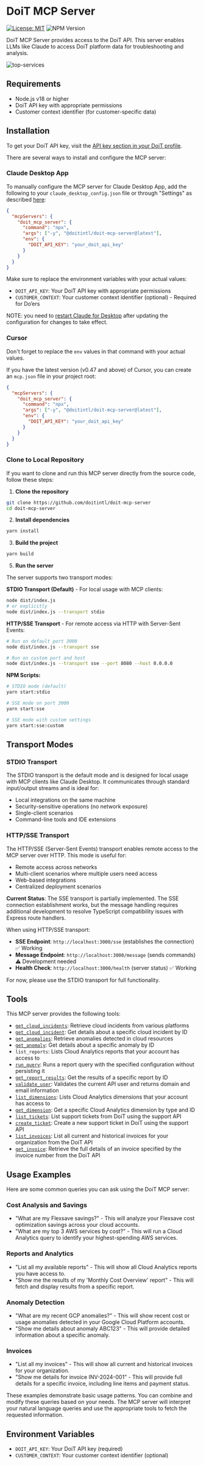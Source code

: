 # DoiT MCP Server

[![License: MIT](https://img.shields.io/badge/License-MIT-yellow.svg)](https://opensource.org/licenses/MIT) ![NPM Version](https://img.shields.io/npm/v/%40doitintl%2Fdoit-mcp-server?registry_uri=https%3A%2F%2Fregistry.npmjs.com%2F%40doitintl%2Fdoit-mcp-server)

DoiT MCP Server provides access to the DoiT API. This server enables LLMs like Claude to access DoiT platform data for troubleshooting and analysis.

![top-services](https://github.com/user-attachments/assets/749dd237-3021-439d-b447-64605393389d)

## Requirements

- Node.js v18 or higher
- DoiT API key with appropriate permissions
- Customer context identifier (for customer-specific data)

## Installation

To get your DoiT API key, visit the [API key section in your DoiT profile](https://help.doit.com/docs/general/profile#api-key).

There are several ways to install and configure the MCP server:

### Claude Desktop App

To manually configure the MCP server for Claude Desktop App, add the following to your `claude_desktop_config.json` file or through "Settings" as described [here](https://modelcontextprotocol.io/quickstart/user#2-add-the-filesystem-mcp-server):

```json
{
  "mcpServers": {
    "doit_mcp_server": {
      "command": "npx",
      "args": ["-y", "@doitintl/doit-mcp-server@latest"],
      "env": {
        "DOIT_API_KEY": "your_doit_api_key"
      }
    }
  }
}
```

Make sure to replace the environment variables with your actual values:

- `DOIT_API_KEY`: Your DoiT API key with appropriate permissions
- `CUSTOMER_CONTEXT`: Your customer context identifier (optional) - Required for Do’ers

NOTE: you need to [restart Claude for Desktop](https://modelcontextprotocol.io/quickstart/user#3-restart-claude) after updating the configuration for changes to take effect.

### Cursor

Don't forget to replace the `env` values in that command with your actual values.

If you have the latest version (v0.47 and above) of Cursor, you can create an `mcp.json` file in your project root:

```json
{
  "mcpServers": {
    "doit_mcp_server": {
      "command": "npx",
      "args": ["-y", "@doitintl/doit-mcp-server@latest"],
      "env": {
        "DOIT_API_KEY": "your_doit_api_key"
      }
    }
  }
}
```

### Clone to Local Repository

If you want to clone and run this MCP server directly from the source code, follow these steps:

1. **Clone the repository**

```bash
git clone https://github.com/doitintl/doit-mcp-server
cd doit-mcp-server
```

2. **Install dependencies**

```bash
yarn install
```

3. **Build the project**

```bash
yarn build
```

5. **Run the server**

The server supports two transport modes:

**STDIO Transport (Default)** - For local usage with MCP clients:

```bash
node dist/index.js
# or explicitly
node dist/index.js --transport stdio
```

**HTTP/SSE Transport** - For remote access via HTTP with Server-Sent Events:

```bash
# Run on default port 3000
node dist/index.js --transport sse

# Run on custom port and host
node dist/index.js --transport sse --port 8080 --host 0.0.0.0
```

**NPM Scripts:**

```bash
# STDIO mode (default)
yarn start:stdio

# SSE mode on port 3000
yarn start:sse

# SSE mode with custom settings
yarn start:sse:custom
```

## Transport Modes

### STDIO Transport

The STDIO transport is the default mode and is designed for local usage with MCP clients like Claude Desktop. It communicates through standard input/output streams and is ideal for:

- Local integrations on the same machine
- Security-sensitive operations (no network exposure)
- Single-client scenarios
- Command-line tools and IDE extensions

### HTTP/SSE Transport

The HTTP/SSE (Server-Sent Events) transport enables remote access to the MCP server over HTTP. This mode is useful for:

- Remote access across networks
- Multi-client scenarios where multiple users need access
- Web-based integrations
- Centralized deployment scenarios

**Current Status**: The SSE transport is partially implemented. The SSE connection establishment works, but the message handling requires additional development to resolve TypeScript compatibility issues with Express route handlers.

When using HTTP/SSE transport:

- **SSE Endpoint**: `http://localhost:3000/sse` (establishes the connection) ✅ Working
- **Message Endpoint**: `http://localhost:3000/message` (sends commands) ⚠️ Development needed
- **Health Check**: `http://localhost:3000/health` (server status) ✅ Working

For now, please use the STDIO transport for full functionality.

## Tools

This MCP server provides the following tools:

- [`get_cloud_incidents`](https://developer.doit.com/reference/listknownissues): Retrieve cloud incidents from various platforms
- [`get_cloud_incident`](https://developer.doit.com/reference/getknownissue): Get details about a specific cloud incident by ID
- [`get_anomalies`](https://developer.doit.com/reference/listanomalies): Retrieve anomalies detected in cloud resources
- [`get_anomaly`](https://developer.doit.com/reference/getanomaly): Get details about a specific anomaly by ID
- `list_reports`: Lists Cloud Analytics reports that your account has access to
- [`run_query`](https://developer.doit.com/reference/query): Runs a report query with the specified configuration without persisting it
- [`get_report_results`](https://developer.doit.com/reference/getreport): Get the results of a specific report by ID
- [`validate_user`](https://developer.doit.com/reference/validate): Validates the current API user and returns domain and email information
- [`list_dimensions`](https://developer.doit.com/reference/listdimensions): Lists Cloud Analytics dimensions that your account has access to
- [`get_dimension`](https://developer.doit.com/reference/getdimensions): Get a specific Cloud Analytics dimension by type and ID
- [`list_tickets`](https://developer.doit.com/reference/listtickets): List support tickets from DoiT using the support API
- [`create_ticket`](https://developer.doit.com/reference/createticket): Create a new support ticket in DoiT using the support API
- [`list_invoices`](https://developer.doit.com/reference/listinvoices): List all current and historical invoices for your organization from the DoiT API
- [`get_invoice`](https://developer.doit.com/reference/getinvoice): Retrieve the full details of an invoice specified by the invoice number from the DoiT API

## Usage Examples

Here are some common queries you can ask using the DoiT MCP server:

### Cost Analysis and Savings

- "What are my Flexsave savings?" - This will analyze your Flexsave cost optimization savings across your cloud accounts.
- "What are my top 3 AWS services by cost?" - This will run a Cloud Analytics query to identify your highest-spending AWS services.

### Reports and Analytics

- "List all my available reports" - This will show all Cloud Analytics reports you have access to.
- "Show me the results of my 'Monthly Cost Overview' report" - This will fetch and display results from a specific report.

### Anomaly Detection

- "What are my recent GCP anomalies?" - This will show recent cost or usage anomalies detected in your Google Cloud Platform accounts.
- "Show me details about anomaly ABC123" - This will provide detailed information about a specific anomaly.

### Invoices

- "List all my invoices" - This will show all current and historical invoices for your organization.
- "Show me details for invoice INV-2024-001" - This will provide full details for a specific invoice, including line items and payment status.

These examples demonstrate basic usage patterns. You can combine and modify these queries based on your needs. The MCP server will interpret your natural language queries and use the appropriate tools to fetch the requested information.

## Environment Variables

- `DOIT_API_KEY`: Your DoiT API key (required)
- `CUSTOMER_CONTEXT`: Your customer context identifier (optional)
